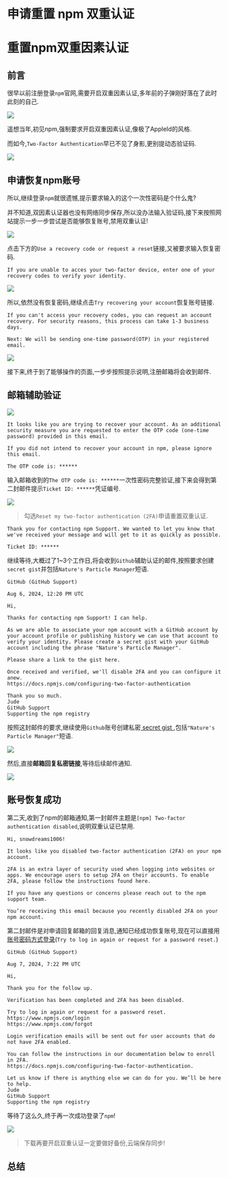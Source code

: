 # 申请重置 npm 双重认证
# 重置npm双重因素认证

## 前言

很早以前注册登录`npm`官网,需要开启双重因素认证,多年前的子弹刚好落在了此时此刻的自己.

![](https://files.mdnice.com/user/71390/77706dfe-b8b9-4544-b7b7-13b31acf97bb.png)

遥想当年,初见npm,强制要求开启双重因素认证,像极了AppleId的风格.

而如今,`Two-Factor Authentication`早已不见了身影,更别提动态验证码.

![](https://files.mdnice.com/user/71390/9669b16b-3ec9-4e58-bc38-90ea4be7574e.png)

## 申请恢复npm账号

所以,继续登录`npm`就很遗憾,提示要求输入的这个一次性密码是个什么鬼?

并不知道,双因素认证器也没有网络同步保存,所以没办法输入验证码,接下来按照网站提示一步一步尝试是否能够恢复账号,禁用双重认证!

![](https://files.mdnice.com/user/71390/a16d1a4b-0c28-4770-a254-5cf874b47d37.png)

点击下方的`Use a recovery code or request a reset`链接,又被要求输入恢复密码.

```
If you are unable to acces your two-factor device, enter one of your recovery codes to verify your identity.
```

![](https://files.mdnice.com/user/71390/f20fbe7b-2bcd-422f-aa55-d133a7fb8afb.png)

所以,依然没有恢复密码,继续点击`Try recovering your account`恢复账号链接.

```
If you can't access your recovery codes, you can request an account recovery. For security reasons, this process can take 1-3 business days.

Next: We will be sending one-time password(OTP) in your registered email.
```

![](https://files.mdnice.com/user/71390/19c21f8d-fce5-4afa-9867-c4390b3e2167.png)

接下来,终于到了能够操作的页面,一步步按照提示说明,注册邮箱将会收到邮件.

## 邮箱辅助验证

![](https://files.mdnice.com/user/71390/bbdac128-2343-443d-a741-b937db09bf8e.png)

```
It looks like you are trying to recover your account. As an additional security measure you are requested to enter the OTP code (one-time password) provided in this email.

If you did not intend to recover your account in npm, please ignore this email.

The OTP code is: ******
```

输入邮箱收到的`The OTP code is: ******`一次性密码完整验证,接下来会得到第二封邮件提示`Ticket ID: ******`凭证编号.

![](https://files.mdnice.com/user/71390/09543949-9609-45b3-a3f2-937f0a3cfdc3.png)

> 勾选`Reset my two-factor authentication (2FA)`申请重置双重认证.

```
Thank you for contacting npm Support. We wanted to let you know that we've received your message and will get to it as quickly as possible.

Ticket ID: ******
```

继续等待,大概过了1~3个工作日,将会收到`Github`辅助认证的邮件,按照要求创建`secret gist`并包括`Nature's Particle Manager`短语.

```
GitHub (GitHub Support)

Aug 6, 2024, 12:20 PM UTC

Hi,

Thanks for contacting npm Support! I can help.
 
As we are able to associate your npm account with a GitHub account by your account profile or publishing history we can use that account to verify your identity. Please create a secret gist with your GitHub account including the phrase "Nature's Particle Manager".
 
Please share a link to the gist here.
 
Once received and verified, we'll disable 2FA and you can configure it anew.
https://docs.npmjs.com/configuring-two-factor-authentication
 
Thank you so much.
Jude
GitHub Support
Supporting the npm registry
```

按照这封邮件的要求,继续使用`Github`账号创建私密[ secret gist ](https://gist.github.com/),包括`"Nature's Particle Manager"`短语.

![](https://files.mdnice.com/user/71390/7a09bbd0-9fcf-44ea-a96a-920e32995f7c.png)

然后,直接**邮箱回复私密链接**,等待后续邮件通知.

![](https://files.mdnice.com/user/71390/0fd006ba-5a06-4d2e-8a7c-904220af4c45.png)

## 账号恢复成功

第二天,收到了npm的邮箱通知,第一封邮件主题是`[npm] Two-factor authentication disabled`,说明双重认证已禁用.

```
Hi, snowdreams1006!

It looks like you disabled two-factor authentication (2FA) on your npm account.

2FA is an extra layer of security used when logging into websites or apps. We encourage users to setup 2FA on their accounts. To enable 2FA, please follow the instructions found here.

If you have any questions or concerns please reach out to the npm support team.

You’re receiving this email because you recently disabled 2FA on your npm account.
```

第二封邮件是对申请回复邮箱的回复消息,通知已经成功恢复账号,现在可以直接用[账号密码方式登录](https://www.npmjs.com/login)(`Try to log in again or request for a password reset.`)

```
GitHub (GitHub Support)

Aug 7, 2024, 7:22 PM UTC

Hi,
 
Thank you for the follow up.
 
Verification has been completed and 2FA has been disabled.
 
Try to log in again or request for a password reset.
https://www.npmjs.com/login
https://www.npmjs.com/forgot
 
Login verification emails will be sent out for user accounts that do not have 2FA enabled.
 
You can follow the instructions in our documentation below to enroll in 2FA.
https://docs.npmjs.com/configuring-two-factor-authentication.
 
Let us know if there is anything else we can do for you. We’ll be here to help.
Jude
GitHub Support
Supporting the npm registry
```

等待了这么久,终于再一次成功登录了`npm`!

![](https://files.mdnice.com/user/71390/f463095c-bce8-4761-b070-178acde4b9b1.png)

> 下载再要开启双重认证一定要做好备份,云端保存同步!

## 总结



